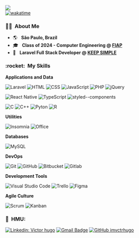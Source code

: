 ![](https://komarev.com/ghpvc/?username=imvctrhugo&color=006bed)<br/>
[![wakatime](https://wakatime.com/badge/user/9dc82780-e2d3-4df5-8d64-d37c31f3bd3d.svg)](https://wakatime.com/@9dc82780-e2d3-4df5-8d64-d37c31f3bd3d)

<p align="center">
<h3> 👦🏻 &nbsp;About Me </h3>

- :earth_americas: &nbsp; **São Paulo, Brazil**
- 🎓 &nbsp; **Class of 2024 - Computer Engineering @ <a href="https://www.fiap.com.br/graduacao/bacharelado/engenharia-de-computacao/">FIAP</a>**
- 💼 &nbsp; **Laravel Full Stack Developer @ <a href="https://www.keepsimple.com.br/">KEEP SIMPLE</a>**

<h3> :rocket: &nbsp;My Skills </h3>

**Applications and Data**

  ![Laravel](https://img.shields.io/badge/-Laravel-333333?style=flat&logo=laravel)
  ![HTML](https://img.shields.io/badge/-HTML-333333?style=flat&logo=HTML5)
  ![CSS](https://img.shields.io/badge/-CSS-333333?style=flat&logo=CSS3&logoColor=1572B6)
  ![JavaScript](https://img.shields.io/badge/-JavaScript-333333?style=flat&logo=javascript)
  ![PHP](https://img.shields.io/badge/-PHP-333333?style=flat&logo=php)
  ![jQuery](https://img.shields.io/badge/-jQuery-333333?style=flat&logo=jquery) 
  
  ![React Native](https://img.shields.io/badge/-React%20Native-333333?style=flat&logo=react)
  ![TypeScript](https://img.shields.io/badge/-TypeScript-333333?style=flat&logo=typescript)
  ![styled--components](https://img.shields.io/badge/-styled--components-333333?style=flat&logo=styled-components)
  
  ![C](https://img.shields.io/badge/-C-333333?style=flat&logo=C)
  ![C++](https://img.shields.io/badge/-C++-333333?style=flat&logo=C%2B%2B)
  ![Pyton](https://img.shields.io/badge/-Python-333333?style=flat&logo=python)
  ![R](https://img.shields.io/badge/-R-333333?style=flat&logo=r)

**Utilities**

  ![Insomnia](https://img.shields.io/badge/-Insomnia-333333?style=flat&logo=insomnia&logoColor=blue)
  ![Office](https://img.shields.io/badge/-Microsoft%20Office-333333?style=flat&logo=microsoft-office&logoColor=orange)
  
**Databases**

  ![MySQL](https://img.shields.io/badge/-MySQL-333333?style=flat&logo=mysql)  

**DevOps**

  ![Git](https://img.shields.io/badge/-Git-333333?style=flat&logo=git)
  ![GitHub](https://img.shields.io/badge/-GitHub-333333?style=flat&logo=github)
  ![Bitbucket](https://img.shields.io/badge/-Bitbucket-333333?style=flat&logo=bitbucket)
  ![Gitlab](https://img.shields.io/badge/-Gitlab-333333?style=flat&logo=gitlab)

**Development Tools**

  ![Visual Studio Code](https://img.shields.io/badge/-VSCode-333333?style=flat&logo=visual-studio-code&logoColor=007ACC)
  ![Trello](https://img.shields.io/badge/-Bitrix-333333?style=flat&logo=trello)
  ![Figma](https://img.shields.io/badge/-Figma-333333?style=flat&logo=figma)

**Agile Culture**

  ![Scrum](https://img.shields.io/badge/-Scrum-333333?style=flat)
  ![Kanban](https://img.shields.io/badge/-Kanban-333333?style=flat)

<!-- <br/>

<a href="https://github.com/imvctrhugo">
  <img height="180em" src="https://github-readme-stats.vercel.app/api?username=imvctrhugo&theme=dracula&show_icons=true" />
</a>

<br/> -->

<h3> 📢 &nbsp;HMU: </h3> 

[![Linkedin: Victor hugo](https://img.shields.io/badge/-Victor%20Hugo-blue?style=flat-square&logo=Linkedin&logoColor=white&link=LINK-DO-SEU-LINKEDIN)](https://www.linkedin.com/in/xaviervictor/)
[![Gmail Badge](https://img.shields.io/badge/-vctrhugo3011@gmail.com-006bed?style=flat-square&logo=Gmail&logoColor=white&link=mailto:SEU-EMAIL)](mailto:vctrhugo3011@gmail.com)
[![GitHub imvctrhugo]( https://img.shields.io/github/followers/imvctrhugo?label=follow&style=social)](https://github.com/imvctrhugo)
</p> 
